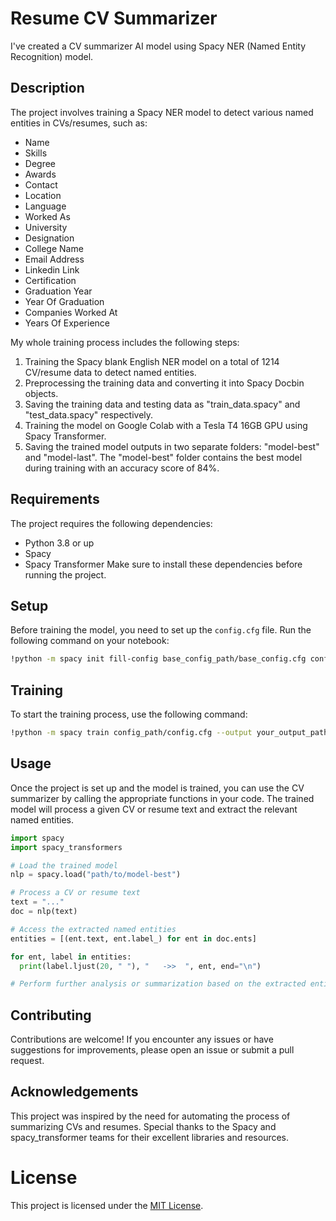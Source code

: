 # Resume CV Summarizer

I've created a CV summarizer AI model using Spacy NER (Named Entity Recognition) model.

## Description

The project involves training a Spacy NER model to detect various named entities in CVs/resumes, such as:

- Name
- Skills
- Degree
- Awards
- Contact
- Location
- Language
- Worked As
- University
- Designation
- College Name
- Email Address
- Linkedin Link
- Certification
- Graduation Year
- Year Of Graduation
- Companies Worked At
- Years Of Experience

My whole training process includes the following steps:

1. Training the Spacy blank English NER model on a total of 1214 CV/resume data to detect named entities.
2. Preprocessing the training data and converting it into Spacy Docbin objects.
3. Saving the training data and testing data as "train_data.spacy" and "test_data.spacy" respectively.
4. Training the model on Google Colab with a Tesla T4 16GB GPU using Spacy Transformer.
5. Saving the trained model outputs in two separate folders: "model-best" and "model-last". The "model-best" folder contains the best model during training with an accuracy score of 84%.

## Requirements

The project requires the following dependencies:

- Python 3.8 or up
- Spacy
- Spacy Transformer
Make sure to install these dependencies before running the project.

## Setup

Before training the model, you need to set up the `config.cfg` file. Run the following command on your notebook:

```bash
!python -m spacy init fill-config base_config_path/base_config.cfg config_path/config.cfg
```

## Training

To start the training process, use the following command:

```bash
!python -m spacy train config_path/config.cfg --output your_output_path/output --paths.train /train_path/train_data.spacy --paths.dev /test_path/test_data.spacy --gpu-id 0
```

## Usage

Once the project is set up and the model is trained, you can use the CV summarizer by calling the appropriate functions in your code. The trained model will process a given CV or resume text and extract the relevant named entities.

```python
import spacy
import spacy_transformers

# Load the trained model
nlp = spacy.load("path/to/model-best")

# Process a CV or resume text
text = "..."
doc = nlp(text)

# Access the extracted named entities
entities = [(ent.text, ent.label_) for ent in doc.ents]

for ent, label in entities:
  print(label.ljust(20, " "), "   ->>  ", ent, end="\n")

# Perform further analysis or summarization based on the extracted entities
```

## Contributing

Contributions are welcome! If you encounter any issues or have suggestions for improvements, please open an issue or submit a pull request.

## Acknowledgements

This project was inspired by the need for automating the process of summarizing CVs and resumes. Special thanks to the Spacy and spacy_transformer teams for their excellent libraries and resources.

# License

This project is licensed under the [MIT License](https://github.com/ishtiuk/Resume-CV-Summarizer/blob/main/LICENSE).
